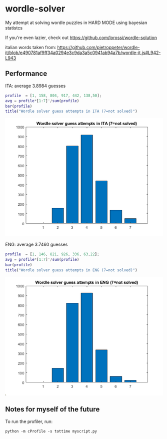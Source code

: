 # wordle-solver
My attempt at solving wordle puzzles in HARD MODE using bayesian statistcs 

If you're even lazier, check out https://github.com/lorossi/wordle-solution


italian words taken from:
https://github.com/pietroppeter/wordle-it/blob/e490781af9ff34a0294e3c9da3a5c0941ab94a7b/wordle-it.js#L942-L943

## Performance 
ITA: average 3.8984 guesses
```matlab
profile  = [1, 158, 804, 917, 442, 138,50];
avg = profile*[1:7]'/sum(profile)
bar(profile)
title("Wordle solver guess attempts in ITA (7=not solved)")
```
![ita-bars](img/ita-bars.png)

ENG: average 3.7460 guesses
```matlab
profile  = [1, 146, 821, 926, 336, 63,22];
avg = profile*[1:7]'/sum(profile)
bar(profile)
title("Wordle solver guess attempts in ENG (7=not solved)")
```
![eng-bars](img/eng-bars.png)


## Notes for myself of the future

To run the profiler, run:

```
python -m cProfile -s tottime myscript.py
```
